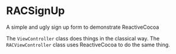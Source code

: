 # RACSignUp

A simple and ugly sign up form to demonstrate ReactiveCocoa

The `ViewController` class does things in the classical way. The `RACViewController` class uses ReactiveCocoa to do the same thing.
